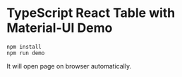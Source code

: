 TypeScript React Table with Material-UI Demo
============================================

```
npm install
npm run demo
```

It will open page on browser automatically.
